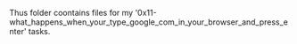 Thus folder coontains files for my '0x11-what_happens_when_your_type_google_com_in_your_browser_and_press_enter' tasks.